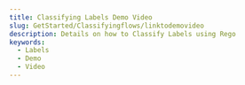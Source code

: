 ```yaml
---
title: Classifying Labels Demo Video
slug: GetStarted/Classifyingflows/linktodemovideo
description: Details on how to Classify Labels using Rego
keywords:
  - Labels
  - Demo
  - Video
---
```

